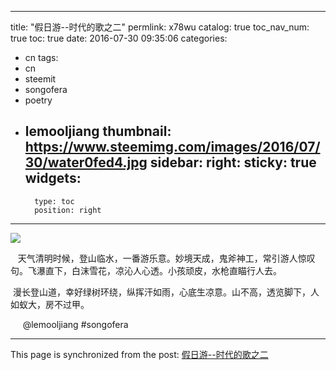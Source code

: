 
---
title: "假日游--时代的歌之二"
permlink: x78wu
catalog: true
toc_nav_num: true
toc: true
date: 2016-07-30 09:35:06
categories:
- cn
tags:
- cn
- steemit
- songofera
- poetry
- lemooljiang
thumbnail: https://www.steemimg.com/images/2016/07/30/water0fed4.jpg
sidebar:
    right:
        sticky: true
widgets:
    -
        type: toc
        position: right
---


<p><img src="https://www.steemimg.com/images/2016/07/30/water0fed4.jpg" /></p>
<p>   天气清明时候，登山临水，一番游乐意。妙境天成，鬼斧神工，常引游人惊叹句。飞瀑直下，白沫雪花，凉沁人心透。小孩顽皮，水枪直瞄行人去。 </p>
<p> 漫长登山道，幸好绿树环绕，纵挥汗如雨，心底生凉意。山不高，透览脚下，人如蚁大，房不过甲。</p>
<p>     @lemooljiang #songofera  </p>

- - -

This page is synchronized from the post: [假日游--时代的歌之二](https://steemit.com/@lemooljiang/x78wu)

